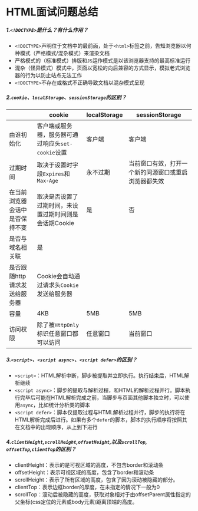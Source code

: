 # HTML面试问题总结

##### 1.``<!DOCTYPE>``是什么？有什么作用？

* ``<!DOCTYPE>``声明位于文档中的最前面，处于``<html>``标签之前，告知浏览器以何种模式（严格模式/混杂模式）来渲染文档
* 严格模式的（标准模式）排版和``JS``运作模式是以该浏览器支持的最高标准运行
* 混杂（怪异模式）模式中，页面以宽松的向后兼容的方式显示，模拟老式浏览器的行为以防止站点无法工作
* ``<!DOCTYPE>``不存在或格式不正确导致文档以混杂模式呈现

##### 2.``cookie``、``localStorage``、``sessionStorage``的区别？

||cookie|localStorage|sessionStorage|
|--|--|--|--|
|由谁初始化|客户端或服务器，服务器可通过响应头``set-cookie``设置|客户端|客户端|
|过期时间|取决于设置时字段``Expires``和``Max-Age``|永不过期|当前窗口有效，打开一个新的同源窗口或重启浏览器都失效|
|在当前浏览器会话中是否保持不变|取决是否设置了过期时间，未设置过期时间则是会话期Cookie|是|否|
|是否与域名相关联|是|||
|是否跟随http请求发送给服务器|Cookie会自动通过请求头``Cookie``发送给服务器|||
|容量|4KB|5MB|5MB|
|访问权限|除了被``HttpOnly``标识任意窗口都可以访问|任意窗口|当前窗口|

##### 3.``<script>``、``<script async>``、``<script defer>``的区别？

* ``<script>``：HTML解析中断，脚步被提取并立即执行。执行结束后，HTML解析继续
* ``<script async>``：脚步的提取与解析过程，和HTML的解析过程并行。脚本执行完毕后可能在HTML解析完成之前，当脚步与页面其他脚本独立时，可以使用``async``，比如统计分析类的脚本
* ``<script defer>``：脚本仅提取过程与HTML解析过程并行，脚步的执行将在HTML解析完成后进行。如果有多个``defer``的脚本，脚本的执行顺序将按照其在文档中的出现顺序，从上到下进行

##### 4.`clientHeight`,`scrollHeight`,`offsetHeight`,以及`scrollTop`, `offsetTop`,`clientTop`的区别？

* clientHeight：表示的是可视区域的高度，不包含border和滚动条
* offsetHeight：表示可视区域的高度，包含了border和滚动条
* scrollHeight：表示了所有区域的高度，包含了因为滚动被隐藏的部分。
* clientTop：表示边框border的厚度，在未指定的情况下一般为0
* scrollTop：滚动后被隐藏的高度，获取对象相对于由offsetParent属性指定的父坐标(css定位的元素或body元素)距离顶端的高度。